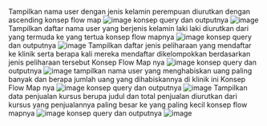 Tampilkan nama user dengan jenis kelamin perempuan diurutkan dengan ascending konsep flow map
![image](https://github.com/AliviaRefalina/praktikum.md/assets/160213665/38997050-44b8-4e60-a159-1a38c96f491e)
konsep query dan outputnya
![image](https://github.com/AliviaRefalina/praktikum.md/assets/160213665/dfe75b18-166b-4f43-b088-8c73377daff8)
Tampilkan daftar nama user yang berjenis kelamin laki laki diurutkan dari yang termuda ke yang tertua konsep flow mapnya
![image](https://github.com/AliviaRefalina/praktikum.md/assets/160213665/b3b2f55d-2e54-4dfc-8674-9bc134521087)
konsep query dan outputnya
![image](https://github.com/AliviaRefalina/praktikum.md/assets/160213665/46b26150-b27e-4d93-9e6c-9420dc3168d8)
Tampilkan daftar jenis peliharaan yang mendaftar ke klinik serta berapa kali mereka mendaftar dikelompokkan berdasarkan jenis peliharaan tersebut Konsep Flow Map nya
![image](https://github.com/AliviaRefalina/praktikum.md/assets/160213665/dadefe9b-5aa0-4903-9d21-21ab91cb78e2)
konsep query dan outputnya
![image](https://github.com/AliviaRefalina/praktikum.md/assets/160213665/cdaaa5da-3dba-4c51-acfc-2a707b23c43d)
tampilkan nama user yang menghabiskan uang paling banyak dan berapa jumlah uang yang dihabiskannya di klinik ini Konsep Flow Map nya
![image](https://github.com/AliviaRefalina/praktikum.md/assets/160213665/13e59ea4-8700-4d7a-b54a-98452888311d)
konsep query dan outputnya
![image](https://github.com/AliviaRefalina/praktikum.md/assets/160213665/7813cda5-c165-4047-bacc-e3a608a7142c)
Tampilkan data penjualan kursus berupa judul dan total penjualan diurutkan dari kursus yang penjualannya paling besar ke yang paling kecil konsep flow mapnya
![image](https://github.com/AliviaRefalina/praktikum.md/assets/160213665/fb07da6c-c60d-425a-b462-88b39ba09b56)
konsep query dan outputnya
![image](https://github.com/AliviaRefalina/praktikum.md/assets/160213665/6230a261-2b02-4833-87f7-ed42e30044bc)
